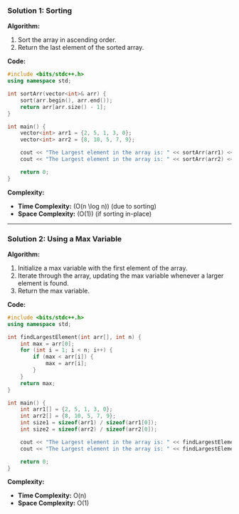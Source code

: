 ### Solution 1: Sorting

**Algorithm:**
1. Sort the array in ascending order.
2. Return the last element of the sorted array.

**Code:**
```cpp
#include <bits/stdc++.h>
using namespace std;

int sortArr(vector<int>& arr) {
    sort(arr.begin(), arr.end());
    return arr[arr.size() - 1];
}

int main() {
    vector<int> arr1 = {2, 5, 1, 3, 0};
    vector<int> arr2 = {8, 10, 5, 7, 9};

    cout << "The Largest element in the array is: " << sortArr(arr1) << endl;
    cout << "The Largest element in the array is: " << sortArr(arr2) << endl;

    return 0;
}
```

**Complexity:**
- **Time Complexity:** \(O(n \log n)\) (due to sorting)
- **Space Complexity:** \(O(1)\) (if sorting in-place)

---

### Solution 2: Using a Max Variable

**Algorithm:**
1. Initialize a max variable with the first element of the array.
2. Iterate through the array, updating the max variable whenever a larger element is found.
3. Return the max variable.

**Code:**
```cpp
#include <bits/stdc++.h>
using namespace std;

int findLargestElement(int arr[], int n) {
    int max = arr[0];
    for (int i = 1; i < n; i++) {
        if (max < arr[i]) {
            max = arr[i];
        }
    }
    return max;
}

int main() {
    int arr1[] = {2, 5, 1, 3, 0};
    int arr2[] = {8, 10, 5, 7, 9};
    int size1 = sizeof(arr1) / sizeof(arr1[0]);
    int size2 = sizeof(arr2) / sizeof(arr2[0]);

    cout << "The Largest element in the array is: " << findLargestElement(arr1, size1) << endl;
    cout << "The Largest element in the array is: " << findLargestElement(arr2, size2) << endl;

    return 0;
}
```

**Complexity:**
- **Time Complexity:** O(n)
- **Space Complexity:** O(1)
